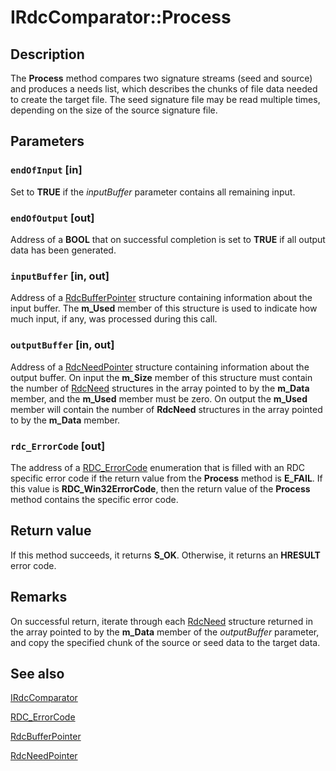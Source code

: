 # IRdcComparator::Process

## Description

The **Process** method
compares two signature streams (seed and source) and produces a needs list, which describes the chunks of file data needed to create
the target file. The seed signature file may be read multiple times, depending on the size of the
source signature file.

## Parameters

### `endOfInput` [in]

Set to **TRUE** if the *inputBuffer* parameter contains all
remaining input.

### `endOfOutput` [out]

Address of a **BOOL** that on successful completion is set to
**TRUE** if all output data has been generated.

### `inputBuffer` [in, out]

Address of a [RdcBufferPointer](https://learn.microsoft.com/windows/win32/api/msrdc/ns-msrdc-rdcbufferpointer) structure containing
information about the input buffer. The **m_Used** member of this structure is used to
indicate how much input, if any, was processed during this call.

### `outputBuffer` [in, out]

Address of a [RdcNeedPointer](https://learn.microsoft.com/windows/win32/api/msrdc/ns-msrdc-rdcneedpointer) structure containing
information about the output buffer. On input the **m_Size** member of this structure
must contain the number of [RdcNeed](https://learn.microsoft.com/windows/win32/api/msrdc/ns-msrdc-rdcneed) structures in the array
pointed to by the **m_Data** member, and the **m_Used** member
must be zero. On output the **m_Used** member will contain the number of
**RdcNeed** structures in the array pointed to by the
**m_Data** member.

### `rdc_ErrorCode` [out]

The address of a [RDC_ErrorCode](https://learn.microsoft.com/windows/win32/api/msrdc/ne-msrdc-rdc_errorcode) enumeration that is
filled with an RDC specific error code if the return value from the
**Process** method is
**E_FAIL**. If this value is **RDC_Win32ErrorCode**, then the
return value of the **Process** method contains the
specific error code.

## Return value

If this method succeeds, it returns **S_OK**. Otherwise, it returns an **HRESULT** error code.

## Remarks

On successful return, iterate through each [RdcNeed](https://learn.microsoft.com/windows/win32/api/msrdc/ns-msrdc-rdcneed) structure
returned in the array pointed to by the **m_Data** member of the
*outputBuffer* parameter, and copy the specified chunk of the source or seed data to the
target data.

## See also

[IRdcComparator](https://learn.microsoft.com/previous-versions/windows/desktop/api/msrdc/nn-msrdc-irdccomparator)

[RDC_ErrorCode](https://learn.microsoft.com/windows/win32/api/msrdc/ne-msrdc-rdc_errorcode)

[RdcBufferPointer](https://learn.microsoft.com/windows/win32/api/msrdc/ns-msrdc-rdcbufferpointer)

[RdcNeedPointer](https://learn.microsoft.com/windows/win32/api/msrdc/ns-msrdc-rdcneedpointer)